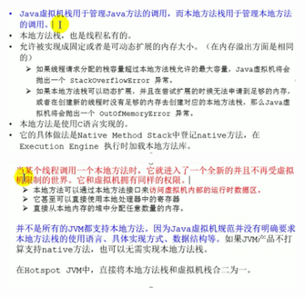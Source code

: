 ![image-20230220152924852](../image/image-20230220152924852.png)

![image-20230220153152891](../image/image-20230220153152891.png)

